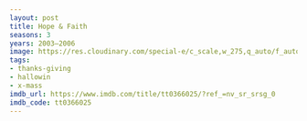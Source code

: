 ```yaml
---
layout: post
title: Hope & Faith
seasons: 3
years: 2003–2006
image: https://res.cloudinary.com/special-e/c_scale,w_275,q_auto/f_auto/Series%20posters/Hope_Faith.png
tags:
- thanks-giving
- hallowin
- x-mass
imdb_url: https://www.imdb.com/title/tt0366025/?ref_=nv_sr_srsg_0
imdb_code: tt0366025
---
```

